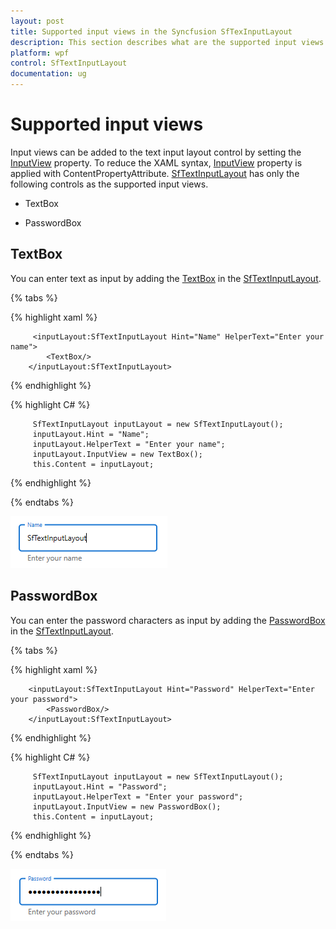 ```yaml
---
layout: post
title: Supported input views in the Syncfusion SfTexInputLayout
description: This section describes what are the supported input views in Syncfusion SfTextInputLayout control in WPF.
platform: wpf
control: SfTextInputLayout
documentation: ug
---
```


# Supported input views

Input views can be added to the text input layout control by setting the [InputView](https://help.syncfusion.com/cr/wpf/Syncfusion.UI.Xaml.TextInputLayout.SfTextInputLayout.html) property. To reduce the XAML syntax, [InputView](https://help.syncfusion.com/cr/wpf/Syncfusion.UI.Xaml.TextInputLayout.SfTextInputLayout.html) property is applied with ContentPropertyAttribute. [SfTextInputLayout](https://help.syncfusion.com/cr/wpf/Syncfusion.UI.Xaml.TextInputLayout.html) has only the following controls as the supported input views.

* TextBox 

* PasswordBox

## TextBox

You can enter text as input by adding the [TextBox](https://docs.microsoft.com/en-us/dotnet/desktop/wpf/controls/textbox-overview?view=netframeworkdesktop-4.8) in the [SfTextInputLayout](https://help.syncfusion.com/cr/wpf/Syncfusion.UI.Xaml.TextInputLayout.html).

{% tabs %} 

{% highlight xaml %} 

         <inputLayout:SfTextInputLayout Hint="Name" HelperText="Enter your name">
            <TextBox/>
        </inputLayout:SfTextInputLayout>

{% endhighlight %}

{% highlight C# %} 

         SfTextInputLayout inputLayout = new SfTextInputLayout();
         inputLayout.Hint = "Name";
         inputLayout.HelperText = "Enter your name";
         inputLayout.InputView = new TextBox();
         this.Content = inputLayout;
			
{% endhighlight %}

{% endtabs %}

![Image for TextBox](Images/TextBox_Img.png)

## PasswordBox

You can enter the password characters as input by adding the [PasswordBox](https://docs.microsoft.com/en-us/dotnet/api/system.windows.controls.passwordbox?view=netcore-3.1) in the [SfTextInputLayout](https://help.syncfusion.com/cr/wpf/Syncfusion.UI.Xaml.TextInputLayout.html).

{% tabs %} 

{% highlight xaml %} 

        <inputLayout:SfTextInputLayout Hint="Password" HelperText="Enter your password">
            <PasswordBox/>
        </inputLayout:SfTextInputLayout>

{% endhighlight %}

{% highlight C# %} 

         SfTextInputLayout inputLayout = new SfTextInputLayout();
         inputLayout.Hint = "Password";
         inputLayout.HelperText = "Enter your password";
         inputLayout.InputView = new PasswordBox();
         this.Content = inputLayout;

{% endhighlight %}

{% endtabs %}

![Image for PasswordBox](Images/PasswordBox_Img.png)
